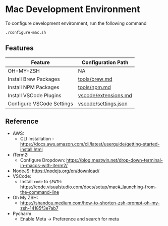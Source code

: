 # Mac Development Environment

To configure development environment, run the following command

```bash
./configure-mac.sh
```

## Features

| Feature                   | Configuration Path                           |
| ------------------------- | -------------------------------------------- |
| OH-MY-ZSH                 | NA                                           |
| Install Brew Packages     | [tools/brew.md](tools/brew.md)               |
| Install NPM Packages      | [tools/npm.md](tools/npm.md)                |
| Install VSCode Plugins    | [vscode/extensions.md](vscode/extensions.md) |
| Configure VSCode Settings | [vscode/settings.json](vscode/settings.json) |

## Reference

- AWS:
    - CLI Installation - https://docs.aws.amazon.com/cli/latest/userguide/getting-started-install.html
- iTerm2: 
    - Configure Dropdown: https://blog.mestwin.net/drop-down-terminal-in-macos-with-iterm2/
- NodeJS: https://nodejs.org/en/download/
- VSCode:
    - Install `code` to `$PATH`: https://code.visualstudio.com/docs/setup/mac#_launching-from-the-command-line
- Oh My ZSH:
    - https://shandou.medium.com/how-to-shorten-zsh-prompt-oh-my-zsh-14185f3e7ab7
- Pycharm
    - Enable Meta -> Preference and search for meta

